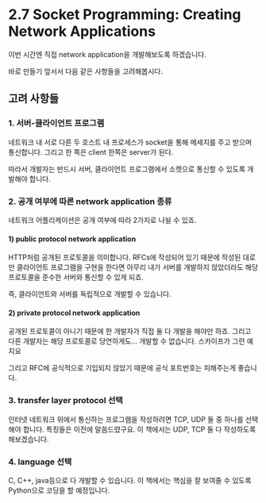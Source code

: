 # 2.7 Socket Programming: Creating Network Applications

이번 시간엔 직접 network application을 개발해보도록 하겠습니다.



바로 만들기 앞서서 다음 같은 사항들을 고려해봅시다.



## 고려 사항들

### 1. 서버-클라이언트 프로그램

네트워크 내 서로 다른 두 호스트 내 프로세스가 socket을 통해 메세지를 주고 받으며 통신합니다. 그리고 한 쪽은 client 한쪽은 server가 된다.

따라서 개발자는 반드시 서버, 클라이언트 프로그램에서 소켓으로 통신할 수 있도록 개발해야 합니다.



### 2. 공개 여부에 따른 network application 종류

네트워크 어플리케이션은 공개 여부에 따라 2가지로 나뉠 수 있죠.

#### 1) public protocol network application

HTTP처럼 공개된 프로토콜을 의미합니다. RFCs에 작성되어 있기 때문에 작성된 대로만 클라이언트 프로그램을 구현을 한다면 아무리 내가 서버를 개발하지 않았더라도 해당 프로토콜을 준수한 서버와 통신할 수 있게 되죠.

즉, 클라이언트와 서버를 독립적으로 개발할 수 있습니다.



#### 2) private protocol network  application

공개된 프로토콜이 아니기 때문에 한 개발자가 직접 둘 다 개발을 해야만 하죠. 그리고 다른 개발자는 해당 프로토콜로 당연하게도... 개발할 수 없습니다. 스카이프가 그런 예지요

그리고 RFC에 공식적으로 기입되지 않았기 때문에 공식 포트번호는 피해주는게 좋습니다.



### 3. transfer layer protocol 선택

인터넷 네트워크 위에서 통신하는 프로그램을 작성하려면 TCP, UDP 둘 중 하나를 선택해야 합니다. 특징들은 이전에 말씀드렸구요. 이 책에서는 UDP, TCP 둘 다 작성하도록 해보겠습니다.



### 4. language 선택

C, C++, java등으로 다 개발할 수 있습니다. 이 책에서는 핵심을 잘 보여줄 수 있도록 Python으로 코딩을 할 예정입니다.





